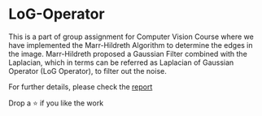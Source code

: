 # LoG-Operator
This is a part of group assignment for Computer Vision Course where we have implemented the Marr-Hildreth Algorithm to determine the edges in the image. Marr-Hildreth proposed a Gaussian Filter combined with the Laplacian, which in terms can be referred as Laplacian of Gaussian Operator (LoG Operator), to filter out the noise.

For further details, please check the [report](https://github.com/caped-crusader16/LoG-Operator/blob/main/report.pdf) 

Drop a :star: if you like the work
